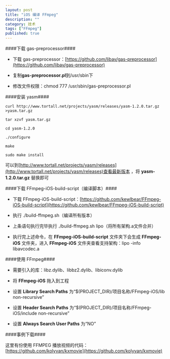 ```yaml
---
layout: post
title: "iOS 编译 FFmpeg"
description: ""
category: 技术
tags: ["FFmpeg"]
published: true
---
```


####下载 gas-preprocessor####

*	下载 gas-preprocessor：[https://github.com/libav/gas-preprocessor](https://github.com/libav/gas-preprocessor)

*	复制**gas-preprocessor.pl**到/usr/sbin下

*	修改文件权限：chmod 777 /usr/sbin/gas-preprocessor.pl

####安装 yasm####

	curl http://www.tortall.net/projects/yasm/releases/yasm-1.2.0.tar.gz >yasm.tar.gz

	tar xzvf yasm.tar.gz

	cd yasm-1.2.0

	./configure

	make

	sudo make install

可以到[http://www.tortall.net/projects/yasm/releases](http://www.tortall.net/projects/yasm/releases)查看最新版本 ，将 **yasm-1.2.0.tar.gz** 替换即可

####下载 FFmpeg-iOS-build-script（编译脚本）####

*	下载 FFmpeg-iOS-build-script：[https://github.com/kewlbear/FFmpeg-iOS-build-script](https://github.com/kewlbear/FFmpeg-iOS-build-script)

*	执行 ./build-ffmpeg.sh（编译所有版本）

*	上条语句执行完毕执行 ./build-ffmpeg.sh lipo（将所有架构.a文件合并）

*	执行完上述命令，在 **FFmpeg-iOS-build-script** 文件夹下会生成 **FFmpeg-iOS** 文件夹，进入 **FFmpeg-iOS** 文件夹查看支持架构：lipo -info libavcodec.a

####使用 FFmpeg####

*	需要引入的库：libz.dylib、libbz2.dylib、libiconv.dylib

*	将 **FFmpeg-iOS** 拖入到工程

*	设置 **Library Search Paths** 为“$(PROJECT_DIR)/项目名称/FFmpeg-iOS/lib    non-recursive”

*	设置 **Header Search Paths** 为“$(PROJECT_DIR)/项目名称/FFmpeg-iOS/include    non-recursive”

*	设置 **Always Search User Paths** 为“NO”

####事例下载####

这里有份使用 FFMPEG 播放视频的代码：[https://github.com/kolyvan/kxmovie](https://github.com/kolyvan/kxmovie)